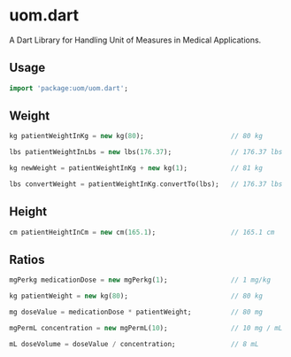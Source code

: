 uom.dart
========

A Dart Library for Handling Unit of Measures in Medical Applications.

## Usage
```dart
import 'package:uom/uom.dart';
```

## Weight

```dart
kg patientWeightInKg = new kg(80); 						// 80 kg

lbs patientWeightInLbs = new lbs(176.37); 				// 176.37 lbs

kg newWeight = patientWeightInKg + new kg(1);			// 81 kg

lbs convertWeight = patientWeightInKg.convertTo(lbs);   // 176.37 lbs
```

## Height

```dart
cm patientHeightInCm = new cm(165.1);					// 165.1 cm

```

## Ratios

```dart
mgPerkg medicationDose = new mgPerkg(1);				// 1 mg/kg

kg patientWeight = new kg(80);							// 80 kg

mg doseValue = medicationDose * patientWeight;			// 80 mg

mgPermL concentration = new mgPermL(10);				// 10 mg / mL

mL doseVolume = doseValue / concentration;				// 8 mL
```

